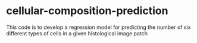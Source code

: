 # cellular-composition-prediction
This code is to develop a regression model for predicting the number of six  different types of cells in a given histological image patch
